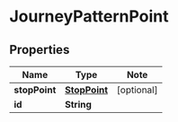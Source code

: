 # JourneyPatternPoint

## Properties

Name | Type | Note
---- | ---- | ----
**stopPoint** | [**StopPoint**](StopPoint.md) | [optional] 
**id** | **String** | 

